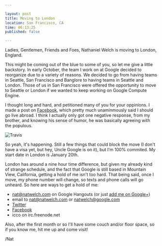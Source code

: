 ```yaml
---

layout: post
title: Moving to London
location: San Francisco, CA
time: 06:13:25
published: false

---
```


Ladies, Gentlemen, Friends and Foes, Nathaniel Welch is moving to London, England.

This might be coming out of the blue to some of you, so let me give a little backstory. In early October, the team I work on at Google decided to reorganize due to a variety of reasons. We decided to go from having teams in Seattle, San Francisco and Banglore to having teams in Seattle and London. Those of us in San Francisco were offered the opportunity to move to Seattle or London if we wanted to keep working on Google Compute Engine.

I thought long and hard, and petitioned many of you for your oppinions. I made a post on [Facebook](https://www.facebook.com/natwelch/posts/10201266199151373), which pretty much unaminmously said I should go live abroad. I think I actually only got one negative response, from my brother, and knowing his sense of humor, he was basically agreeing with the populous.

![Travis](http://cl.natw.me/SIFw/d)

So yeah, it's happening. Still a few things that could block the move (I don't have a visa yet, but hey, Uncle Google is on it), but I'm 100% commited. My start date in London is January 20th.

London has around a nine hour time difference, but given my already kind of strange schedule, and the fact that Google is still based in Mountain View, California, getting a hold of me isn't too hard. That being said, once I move, my phone number will change, so texts and phone calls will go unheard. So here are ways to get a hold of me:

 * nat@natwelch.com on Google Hangouts (or just [add me on Google+](https://plus.google.com/+NatWelch/posts))
 * email to nat@natwelch.com or natwelch@google.com
 * [Twitter](https://twitter.com/icco)
 * [Facebook](https://www.facebook.com/natwelch)
 * icco on irc.freenode.net

Also, after the first month or so I'll have some couch and/or floor space, so if you know me, hit me up and come visit!

/Nat
